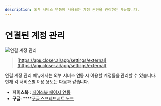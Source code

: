 ```yaml
---
description: 외부 서비스 연동에 사용되는 계정 권한을 관리하는 메뉴입니다.
---
```


# 연결된 계정 관리

![&#xC5F0;&#xACB0; &#xACC4;&#xC815; &#xAD00;&#xB9AC;](../../.gitbook/assets/integrations.png)

> [https://app.closer.ai/app/settings/external](https://app.closer.ai/app/settings/external)

연결 계정 관리 메뉴에서는 외부 서비스 연동 시 이용할 계정들을 관리할 수 있습니다.  
현재 각 서비스별 이용 용도는 다음과 같습니다.

* **페이스북** : [페이스북 페이지 연동](../../builder/chatbot/advanced/messenger-integrations/)
* **구글**: ****[구글 스프레드시트 노드](../../builder/chatbot/node/gsheet.md) 



